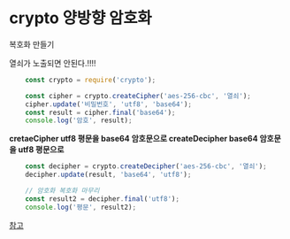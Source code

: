 # crypto 양방향 암호화
복호화 만들기

열쇠가 노출되면 안된다.!!!!

```javascript
    const crypto = require('crypto');

    const cipher = crypto.createCipher('aes-256-cbc', '열쇠');
    cipher.update('비밀번호', 'utf8', 'base64');
    const result = cipher.final('base64');
    console.log('암호', result);
```

__cretaeCipher utf8 평문을 base64 암호문으로 createDecipher base64 암호문을 utf8 평문으로__

```javascript
    const decipher = crypto.createDecipher('aes-256-cbc', '열쇠');
    decipher.update(result, 'base64', 'utf8');

    // 암호화 복호화 마무리 
    const result2 = decipher.final('utf8');
    console.log('평문', result2);
```
[참고](https://www.zerocho.com/category/NodeJS/post/593a487c2ed1da0018cff95d)